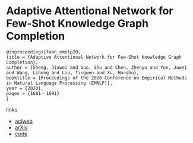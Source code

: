 # Adaptive Attentional Network for Few-Shot Knowledge Graph Completion

```
@inproceedings{faan_emnlp20,
title = {Adaptive Attentional Network for Few-Shot Knowledge Graph Completion},
author = {Sheng, Jiawei and Guo, Shu and Chen, Zhenyu and Yue, Juwei and Wang, Lihong and Liu, Tingwen and Xu, Hongbo},
booktitle = {Proceedings of the 2020 Conference on Empirical Methods in Natural Language Processing (EMNLP)},
year = {2020},
pages = {1681--1691}
}
```

links
- [aclweb](https://www.aclweb.org/anthology/2020.emnlp-main.131/)
- [arXiv](https://arxiv.org/abs/2010.09638)
- [code](https://github.com/JiaweiSheng/FAAN)
